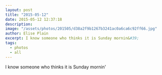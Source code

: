 ```yaml
---
layout: post
title: "2015-05-12"
date: 2015-05-12 12:37:18
description: 
image: "/assets/photos/201505/d38a2f9b1267b3241ac0a6ca6c92ff66.jpg"
author: Elise Plain
excerpt: I know someone who thinks it is Sunday mornin&#39;
tags: 
  - photos
  - all
---
```


I know someone who thinks it is Sunday mornin&#39;
<p></p>
